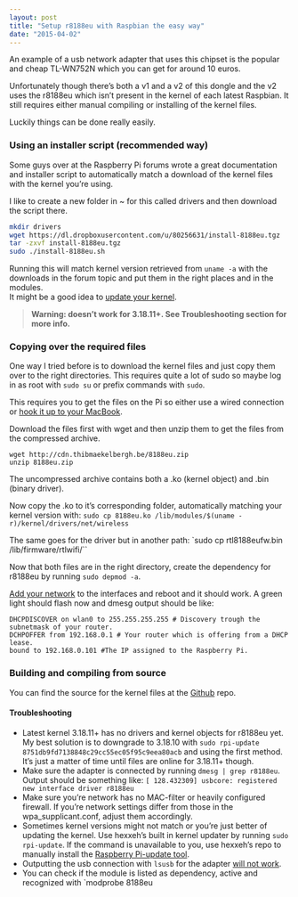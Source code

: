 ```yaml
---
layout: post
title: "Setup r8188eu with Raspbian the easy way"
date: "2015-04-02"
---
```


An example of a usb network adapter that uses this chipset is the popular and cheap TL-WN752N which you can get for around 10 euros.

Unfortunately though there’s both a v1 and a v2 of this dongle and the v2 uses the r8188eu which isn’t present in the kernel of each latest Raspbian. It still requires either manual compiling or installing of the kernel files.

Luckily things can be done really easily.

### Using an installer script (recommended way)

Some guys over at the Raspberry Pi forums wrote a great documentation and installer script to automatically match a download of the kernel files with the kernel you’re using.

I like to create a new folder in ~ for this called drivers and then download the script there.

```bash
mkdir drivers
wget https://dl.dropboxusercontent.com/u/80256631/install-8188eu.tgz
tar -zxvf install-8188eu.tgz
sudo ./install-8188eu.sh
```

Running this will match kernel version retrieved from `uname -a` with the downloads in the forum topic and put them in the right places and in the modules.  
It might be a good idea to [update your kernel](http://blog.thibmaekelbergh.be/2015/04/02/r8188eu-and-raspberry-pi.html#Troubleshooting).

> **Warning: doesn’t work for 3.18.11+. See Troubleshooting section for more info.**

### Copying over the required files

One way I tried before is to download the kernel files and just copy them over to the right directories. This requires quite a lot of sudo so maybe log in as root with `sudo su` or prefix commands with `sudo`.

This requires you to get the files on the Pi so either use a wired connection or [hook it up to your MacBook](http://blog.thibmaekelbergh.be/2015/02/16/bridging-wifi-to-ethernet-for-raspi.html).

Download the files first with wget and then unzip them to get the files from the compressed archive.

```console
wget http://cdn.thibmaekelbergh.be/8188eu.zip
unzip 8188eu.zip
```

The uncompressed archive contains both a .ko (kernel object) and .bin (binary driver).

Now copy the .ko to it’s corresponding folder, automatically matching your kernel version with: `sudo cp 8188eu.ko /lib/modules/$(uname -r)/kernel/drivers/net/wireless`

The same goes for the driver but in another path: `sudo cp rtl8188eufw.bin /lib/firmware/rtlwifi/``

Now that both files are in the right directory, create the dependency for r8188eu by running `sudo depmod -a`.

[Add your network](http://weworkweplay.com/play/automatically-connect-a-raspberry-pi-to-a-wifi-network/) to the interfaces and reboot and it should work.
A green light should flash now and dmesg output should be like:

```console
DHCPDISCOVER on wlan0 to 255.255.255.255 # Discovery trough the subnetmask of your router.
DCHPOFFER from 192.168.0.1 # Your router which is offering from a DHCP lease.
bound to 192.168.0.101 #The IP assigned to the Raspberry Pi.
```

### Building and compiling from source

You can find the source for the kernel files at the [Github](https://github.com/lwfinger/rtl8188eu) repo.

#### Troubleshooting

- Latest kernel 3.18.11+ has no drivers and kernel objects for r8188eu yet. My best solution is to downgrade to 3.18.10 with `sudo rpi-update 8751db9fd7138848c29cc55ec05f95c9eea80acb` and using the first method. It’s just a matter of time until files are online for 3.18.11+ though.
- Make sure the adapter is connected by running `dmesg | grep r8188eu`. Output should be something like: `[ 128.432309] usbcore: registered new interface driver r8188eu`
- Make sure you’re network has no MAC-filter or heavily configured firewall. If you’re network settings differ from those in the wpa_supplicant.conf, adjust them accordingly.
- Sometimes kernel versions might not match or you’re just better of updating the kernel. Use hexxeh’s built in kernel updater by running `sudo rpi-update`. If the command is unavailable to you, use hexxeh’s repo to manually install the [Raspberry Pi-update tool](https://github.com/Hexxeh/rpi-update).
- Outputting the usb connection with `lsusb` for the adapter [will not work](http://raspberrypi.stackexchange.com/questions/27462/wifi-dongle-not-appearing-in-lsusb).
- You can check if the module is listed as dependency, active and recognized with `modprobe 8188eu
